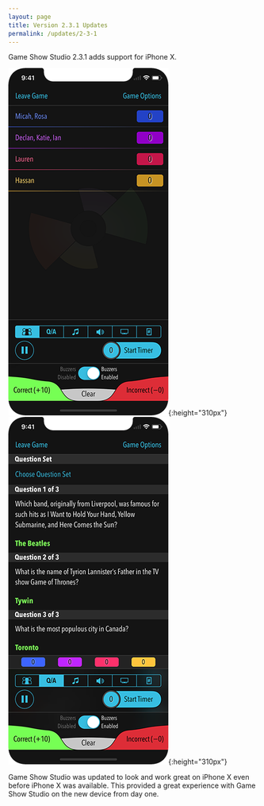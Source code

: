 ```yaml
---
layout: page
title: Version 2.3.1 Updates
permalink: /updates/2-3-1
---
```


Game Show Studio 2.3.1 adds support for iPhone X.

![host screen](/images/host-players-iphone-x.png){:height="310px"}
![questions screen](/images/host-questions-iphone-x.png){:height="310px"}

Game Show Studio was updated to look and work great on iPhone X even before iPhone X was available. This provided a great experience with Game Show Studio on the new device from day one.
